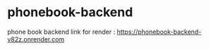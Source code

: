 # phonebook-backend

phone book backend
link for render : https://phonebook-backend-v82z.onrender.com

